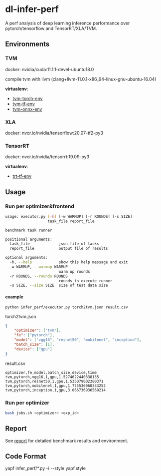 # dl-infer-perf
A perf analysis of deep learning inference performance over pytorch/tensorflow and TensorRT/XLA/TVM.

## Environments
### TVM
docker: nvidia/cuda:11.1.1-devel-ubuntu18.0

compile tvm with llvm (clang+llvm-11.0.1-x86_64-linux-gnu-ubuntu-16.04)

**virtualenv**:
  - [tvm-torch-env](doc/tvm-torch-env-req.txt)
  - [tvm-tf-env](doc/tvm-tf-env-req.txt)
  - [tvm-onnx-env](doc/tvm-onnx-env-req.txt)

### XLA
docker: nvcr.io/nvidia/tensorflow:20.07-tf2-py3

### TensorRT
docker: nvcr.io/nvidia/tensorrt:19.09-py3 

**virtualenv**:
  - [trt-tf-env](doc/trt-tf-env-req.txt)

## Usage
### Run per optimizer&frontend
```bash
usage: executor.py [-h] [-w WARMUP] [-r ROUNDS] [-s SIZE]
                   task_file report_file

benchmark task runner

positional arguments:
  task_file             json file of tasks
  report_file           output file of results

optional arguments:
  -h, --help            show this help message and exit
  -w WARMUP, --warmup WARMUP
                        warm up rounds
  -r ROUNDS, --rounds ROUNDS
                        rounds to execute runner
  -s SIZE, --size SIZE  size of test data size
```

#### example
`python infer_perf/executor.py torch2tvm.json result.csv`

torch2tvm.json
```json
{
    "optimizer": ["tvm"],
    "fe": ["pytorch"],
    "model": ["vgg16", "resnet50", "mobilenet", "inception"],
    "batch_size": [1],
    "device": ["gpu"]
}
```
result.csv
```csv
optimizer,fe,model,batch_size,device,time
tvm,pytorch,vgg16,1,gpu,1.5274622440338135
tvm,pytorch,resnet50,1,gpu,1.535079002380371
tvm,pytorch,mobilenet,1,gpu,1.775536060333252
tvm,pytorch,inception,1,gpu,3.066736936569214
```

### Run per optimizer
```bash
bash jobs.sh <optimizer> <exp_id>
```

## Report
See [report](doc/exp/report.md) for detailed benchmark results and environment.

## Code Format
yapf infer_perf/*.py -i --style yapf.style 
